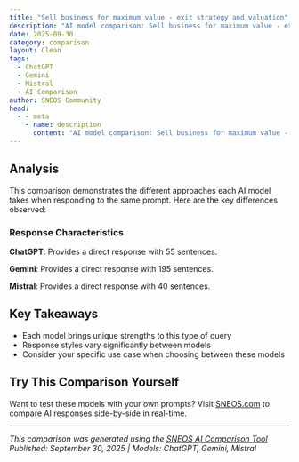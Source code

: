 ```yaml
---
title: "Sell business for maximum value - exit strategy and valuation"
description: "AI model comparison: Sell business for maximum value - exit strategy and valuation..."
date: 2025-09-30
category: comparison
layout: Clean
tags:
  - ChatGPT
  - Gemini
  - Mistral
  - AI Comparison
author: SNEOS Community
head:
  - - meta
    - name: description
      content: "AI model comparison: Sell business for maximum value - exit strategy and valuation..."
---
```


<ChatComparison
  title="Sell business for maximum value - exit strategy and valuation"
  prompt="Sell business for maximum value - exit strategy and valuation"
  :responses='{"ChatGPT": "Selling a business for maximum value requires careful planning, a solid exit strategy, and a well-supported valuation. Here\u2019s a guide to help you maximize your business sale proceeds:\n\n### Exit Strategy Overview\nAn exit strategy is a plan for how you will leave your business and realize the financial value you\u2019ve built. Common exit strategies include:\n\n1. **Selling to a Third Party (Strategic Buyer or Financial Buyer)**\n - Strategic buyers are companies in your industry looking to expand or gain competitive advantage.\n - Financial buyers include private equity firms or investors seeking a return on investment.\n \n2. **Selling to Management or Employees (MBO/ESOP)**\n - Management Buyout (MBO) involves selling the business to your company\u2019s management team.\n - Employee Stock Ownership Plans (ESOPs) gradually transfer ownership to employees.\n \n3. **Family Succession**\n - Passing the business to family members, often combined with gifting or succession planning.\n \n4. **Partial Sale or Merger**\n - Selling a portion of the business or merging with another company to unlock value.\n \n5. **Initial Public Offering (IPO)**\n - Going public to sell shares on the stock market, typically for larger companies.\n\n### Steps to Sell for Maximum Value\n\n1. **Get Your Financials in Order**\n - Prepare clean, audited financial statements for the past 3-5 years.\n - Ensure profitability, consistent revenue growth, and strong cash flow.\n - Resolve any outstanding legal, tax, or compliance issues.\n\n2. **Optimize Business Operations**\n - Streamline processes and document procedures to reduce dependence on key individuals.\n - Strengthen customer relationships and diversify your customer base.\n - Secure key contracts and intellectual property.\n\n3. **Hire Professional Advisors**\n - Use a business broker, M\u0026A advisor, or investment banker experienced in your industry.\n - Engage an accountant and a corporate lawyer to assist with due diligence.\n\n4. **Determine Business Valuation**\n Use multiple valuation methods for a comprehensive view:\n - **Income Approach (Discounted Cash Flow - DCF)**\n Projects future cash flows and discounts them to present value.\n - **Market Approach**\n Compares your business to recent sales of similar businesses.\n - **Asset-Based Approach**\n Values the net asset value (assets minus liabilities).\n \n5. **Enhance Business Value**\n - Increase recurring revenue and reduce customer concentration risk.\n - Improve margins and scalability.\n - Document growth opportunities and a clear business plan.\n\n6. **Prepare a Confidential Information Memorandum (CIM)**\n - A professional prospectus highlighting key value drivers, financials, and growth prospects.\n \n7. **Engage with Potential Buyers**\n - Maintain confidentiality until a Non-Disclosure Agreement (NDA) is signed.\n - Qualify buyers financially and strategically.\n \n8. **Negotiate Deal Structure**\n - Consider upfront cash, earn-outs, seller financing, and tax implications.\n - Aim for terms that align interests and minimize risk.\n\n9. **Conduct Due Diligence**\n - Prepare a data room with all necessary documents.\n - Respond to buyer inquiries promptly and transparently.\n\n10. **Close the Deal**\n - Finalize agreements and transfer ownership smoothly.\n - Plan your post-sale transition if staying on temporarily.\n\n---\n\n### Tips to Maximize Sale Price\n\n- Demonstrate consistent profitability and growth.\n- Show scalable systems and strong management team.\n- Minimize seller dependency.\n- Diversify customers and suppliers.\n- Highlight proprietary technology or unique competitive advantages.\n- Time the sale according to market conditions and industry cycles.\n\n---\n\nIf you want, I can help you with a more specific valuation approach or exit plan tailored to your business type and size. Would you like to provide details about your business?", "Gemini": "Okay, let\u0027s break down how to sell your business for maximum value, covering both the exit strategy and valuation aspects.\n\n**I. Understanding Your Exit Strategy**\n\nAn exit strategy is your plan for how you\u0027ll eventually leave your business and ideally, make a profit. It\u0027s not just about selling; it\u0027s about timing, preparation, and maximizing your return.\n\n**A. Key Considerations for Choosing an Exit Strategy:**\n\n* **Your Goals:** This is the most important factor. What do you want to achieve?\n * **Financial Goals:** How much money do you need/want from the sale? Is it enough for retirement, a new venture, or other investments? Be specific.\n * **Lifestyle Goals:** Do you want to stay involved in the business in some capacity? Do you want a clean break? Are you looking for a specific type of buyer (e.g., one who will maintain the company culture)?\n * **Legacy Goals:** Do you care about the future of the business and its employees? Do you want the company to continue operating under its current brand?\n* **Business Readiness:** Is your business in good enough shape to attract buyers and command a high price? Are your financials clean and accurate? Is your team strong and independent?\n* **Market Conditions:** Is it a \u0022seller\u0027s market\u0022 or a \u0022buyer\u0027s market\u0022 in your industry? Are interest rates favorable for financing? Are there many potential buyers active in the market?\n* **Timing:** When do you want to exit? This will influence the type of exit strategy you pursue.\n* **Risk Tolerance:** Are you willing to take on more risk for a potentially higher payout? (e.g., seller financing)\n\n**B. Common Exit Strategies:**\n\n1. **Sale to a Strategic Buyer (Acquisition):**\n * **What it is:** Selling to a company that is already in your industry or a related industry. This buyer often wants your business for synergies (e.g., increased market share, new technology, access to customers, eliminating competition).\n * **Pros:** Often the highest valuation, potential for faster deal closing. They can see the value beyond just the financial numbers.\n * **Cons:** Can be more complex negotiations. May involve integration challenges. Potential for job losses.\n * **Good for:** Businesses with strong market position, valuable intellectual property, established customer base, or efficient operations.\n\n2. **Sale to a Financial Buyer (Private Equity):**\n * **What it is:** Selling to a private equity firm that invests in companies with the goal of improving their performance and selling them later at a profit.\n * **Pros:** Often a good valuation, can provide capital for growth before and after the sale, can bring operational expertise.\n * **Cons:** Focus on short-term profitability, may involve significant operational changes, potential for higher leverage.\n * **Good for:** Businesses with strong and predictable cash flow, potential for growth, and a solid management team.\n\n3. **Management Buyout (MBO):**\n * **What it is:** Selling to your existing management team.\n * **Pros:** Can ensure continuity of the business, easier transition, less disruption to employees and customers.\n * **Cons:** May result in a lower valuation, management team may lack the capital to finance the purchase, can be challenging to negotiate fairly.\n * **Good for:** Businesses with a strong and capable management team, owners who want to see the business continue in its current form.\n\n4. **Employee Stock Ownership Plan (ESOP):**\n * **What it is:** Selling your shares to an ESOP, which is a trust fund set up for the benefit of your employees.\n * **Pros:** Can provide tax benefits, aligns employee interests with the company\u0027s success, can be a good way to ensure continuity.\n * **Cons:** Can be complex and expensive to set up, requires ongoing compliance, may not result in the highest valuation.\n * **Good for:** Companies with a strong culture and a desire to reward employees.\n\n5. **Initial Public Offering (IPO):**\n * **What it is:** Selling shares of your company to the public through a stock exchange.\n * **Pros:** Potential for very high valuation, access to significant capital, increased visibility and prestige.\n * **Cons:** Expensive and time-consuming, requires significant regulatory compliance, loss of control.\n * **Good for:** Large, high-growth companies with a proven track record.\n\n6. **Liquidation:**\n * **What it is:** Selling off the assets of the business.\n * **Pros:** Can be a quick way to exit, can recover some value from the business.\n * **Cons:** Typically results in the lowest valuation, can be emotionally difficult.\n * **Good for:** Businesses that are struggling financially or have no other viable exit options.\n\n7. **Passing the Business On (Family Succession):**\n * **What it is:** Transferring ownership of the business to family members.\n * **Pros:** Ensures continuity of the business, preserves family legacy.\n * **Cons:** Can be complex and emotionally charged, may require significant planning to avoid family conflict, may not provide the owner with the desired financial return.\n * **Good for:** Family-owned businesses with capable and interested family members.\n\n**C. Developing Your Exit Strategy Timeline:**\n\n* **Ideally, start planning 3-5 years before you want to exit.** This gives you time to prepare the business, improve its performance, and find the right buyer.\n* **Year 1-2:** Focus on improving profitability, streamlining operations, strengthening the management team, and cleaning up financials.\n* **Year 2-3:** Get a professional valuation, identify potential buyers, and begin preparing marketing materials.\n* **Year 3-5:** Initiate the sale process, negotiate with potential buyers, and close the deal.\n\n**II. Business Valuation: Determining What Your Business is Worth**\n\nA business valuation is a process of determining the economic value of your company. It\u0027s essential for setting a realistic asking price and negotiating effectively with potential buyers.\n\n**A. Why is Valuation Important?**\n\n* **Sets a Realistic Asking Price:** Prevents you from underselling or overpricing.\n* **Negotiating Power:** Provides a factual basis for your price and justifies your position.\n* **Attracts Serious Buyers:** A well-supported valuation shows you\u0027re serious and prepared.\n* **Financing:** Buyers often need a valuation to secure financing for the purchase.\n* **Tax Implications:** Valuation can impact the tax implications of the sale.\n\n**B. Common Valuation Methods:**\n\n1. **Asset-Based Valuation:**\n * **How it works:** Calculates the value of your business by summing the value of its assets (e.g., cash, accounts receivable, inventory, equipment, real estate) and subtracting its liabilities (e.g., accounts payable, loans).\n * **When it\u0027s used:** Often used for companies with significant tangible assets, such as real estate, manufacturing, or construction. Also useful for liquidation scenarios.\n * **Pros:** Simple to understand, provides a baseline value.\n * **Cons:** Doesn\u0027t account for intangible assets (e.g., brand reputation, customer relationships, intellectual property) or future earnings potential.\n\n2. **Income-Based Valuation (Discounted Cash Flow - DCF):**\n * **How it works:** Projects the future cash flows of your business over a specific period (typically 5-10 years) and then discounts those cash flows back to their present value using a discount rate that reflects the risk of the investment.\n * **When it\u0027s used:** Commonly used for businesses with a stable and predictable income stream.\n * **Pros:** Reflects the future earnings potential of the business.\n * **Cons:** Requires accurate financial projections, sensitive to changes in the discount rate, can be complex.\n\n3. **Market-Based Valuation (Comparable Company Analysis - Comps):**\n * **How it works:** Compares your business to similar companies that have recently been sold or are publicly traded. Uses financial metrics (e.g., revenue, EBITDA, net income) to derive a valuation multiple, which is then applied to your business.\n * **When it\u0027s used:** Most effective when there are readily available comparable transactions or public companies in your industry.\n * **Pros:** Relatively simple to understand, reflects current market conditions.\n * **Cons:** Finding truly comparable companies can be difficult, may not accurately reflect the unique characteristics of your business.\n\n4. **Earnings Multiplier (SDE/EBITDA Multiple):**\n * **How it works:** A simplified income-based approach. Uses a multiple (based on industry averages and risk factors) applied to Seller\u0027s Discretionary Earnings (SDE) or Earnings Before Interest, Taxes, Depreciation, and Amortization (EBITDA). SDE is often used for smaller businesses.\n * **When it\u0027s used:** Very common for valuing small to medium-sized businesses.\n * **Pros:** Relatively straightforward and widely used.\n * **Cons:** Relies on accurate SDE/EBITDA calculations and a relevant multiple, which can be subjective.\n\n**C. Factors Affecting Valuation:**\n\n* **Financial Performance:** Revenue growth, profitability (EBITDA, SDE, Net Income), cash flow, margins.\n* **Industry:** Growth prospects, competition, regulatory environment.\n* **Market Position:** Market share, brand reputation, customer base.\n* **Management Team:** Experience, expertise, depth.\n* **Customer Concentration:** Reliance on a few large customers can be a risk.\n* **Intellectual Property:** Patents, trademarks, copyrights.\n* **Operational Efficiency:** Streamlined processes, efficient use of resources.\n* **Economic Conditions:** Interest rates, inflation, overall economic growth.\n* **Deal Structure:** Terms of the sale, financing options, earn-outs.\n* **Risk Factors:** Any factors that could negatively impact the business\u0027s future performance.\n\n**D. Getting a Professional Valuation:**\n\n* **Hire a qualified business appraiser.** Look for someone with experience in your industry and the proper credentials (e.g., Certified Valuation Analyst (CVA), Accredited Senior Appraiser (ASA)).\n* **Provide the appraiser with accurate and complete financial information.** This includes financial statements, tax returns, contracts, and other relevant documents.\n* **Be prepared to answer questions about your business.** The appraiser will need to understand your business model, operations, and competitive landscape.\n\n**III. Maximizing Your Business\u0027s Value Before Selling:**\n\nThis is where the rubber meets the road. You need to actively *increase* the value of your business.\n\n**A. Operational Improvements:**\n\n* **Increase Revenue:**\n * Expand into new markets or customer segments.\n * Develop new products or services.\n * Improve marketing and sales efforts.\n * Increase customer retention.\n* **Improve Profitability:**\n * Reduce costs by streamlining operations, negotiating better supplier pricing, and improving efficiency.\n * Increase prices where possible without losing customers.\n * Improve inventory management.\n* **Strengthen Management Team:**\n * Hire or promote talented managers.\n * Develop a clear organizational structure.\n * Implement performance-based compensation.\n * Create documentation for every role and process.\n* **Document EVERYTHING:** A well-documented business is easier to understand and manage, making it more attractive to buyers.\n\n**B. Financial Improvements:**\n\n* **Clean Up Your Financial Records:**\n * Ensure your financial statements are accurate and up-to-date.\n * Address any accounting irregularities.\n * Get an audit if necessary.\n* **Improve Cash Flow:**\n * Manage accounts receivable and payable effectively.\n * Reduce inventory levels.\n * Secure favorable financing terms.\n* **Reduce Debt:**\n * Pay down high-interest debt.\n * Improve your debt-to-equity ratio.\n\n**C. Strategic Improvements:**\n\n* **Diversify Your Customer Base:** Reduce reliance on a few large customers.\n* **Develop a Strong Brand:** Build brand awareness and loyalty.\n* **Protect Your Intellectual Property:** Secure patents, trademarks, and copyrights.\n* **Develop a Succession Plan:** Even if you\u0027re not planning to pass the business on to family members, having a succession plan in place demonstrates that the business can continue operating without you.\n\n**IV. The Sale Process:**\n\n1. **Prepare Your Business for Sale:** Gather all relevant documents, clean up your financials, and prepare a marketing package.\n2. **Engage a Business Broker or Investment Banker (Optional but often recommended):** They can help you find potential buyers, negotiate the deal, and manage the sale process.\n3. **Identify Potential Buyers:** Develop a list of strategic and financial buyers who might be interested in your business.\n4. **Market Your Business:** Reach out to potential buyers and provide them with information about your business.\n5. **Negotiate Offers:** Evaluate offers from potential buyers and negotiate the terms of the sale.\n6. **Due Diligence:** Allow the buyer to conduct due diligence on your business.\n7. **Close the Deal:** Sign the purchase agreement and transfer ownership of the business.\n\n**V. Key Takeaways:**\n\n* **Start Planning Early:** Give yourself ample time to prepare your business for sale.\n* **Focus on Value Creation:** Improve your business\u0027s financial performance, operations, and strategic position.\n* **Get a Professional Valuation:** Understand what your business is worth.\n* **Choose the Right Exit Strategy:** Select the strategy that best aligns with your goals and the characteristics of your business.\n* **Negotiate Effectively:** Advocate for your interests and be prepared to walk away if the deal isn\u0027t right.\n* **Surround Yourself with Experts:** Engage experienced advisors, such as business brokers, investment bankers, attorneys, and accountants.\n* **Be Patient:** The sale process can take time, so be prepared to be patient and persistent.\n\nSelling a business is a complex process. By following these steps, you can increase the value of your business and maximize your return on investment. Good luck!\n", "Mistral": "Selling a business for maximum value involves careful planning, strategic positioning, and a well-executed exit strategy. Here are key steps to help you achieve this:\n\n### 1. **Prepare Your Business for Sale**\n - **Financial Health:** Ensure your financial records are accurate and up-to-date. This includes profit and loss statements, balance sheets, and cash flow statements.\n - **Operational Efficiency:** Streamline operations to reduce costs and improve efficiency. This can make your business more attractive to buyers.\n - **Market Position:** Strengthen your market position by focusing on customer satisfaction, brand reputation, and competitive advantages.\n - **Legal and Compliance:** Ensure all legal and compliance issues are addressed, including contracts, licenses, and regulatory requirements.\n\n### 2. **Determine the Valuation**\n - **Valuation Methods:**\n - **Earnings Multiples:** Commonly used for small to medium-sized businesses. The multiple is applied to earnings before interest, taxes, depreciation, and amortization (EBITDA).\n - **Discounted Cash Flow (DCF):** Estimates the value of a business based on its expected future cash flows, discounted to present value.\n - **Market Comparables:** Compare your business to similar businesses that have recently sold.\n - **Asset-Based Valuation:** Sum of the business\u0027s assets minus its liabilities.\n - **Professional Valuation:** Consider hiring a professional business valuator or an investment banker to get an accurate and unbiased valuation.\n\n### 3. **Develop an Exit Strategy**\n - **Timing:** Choose the right time to sell. Market conditions, industry trends, and your personal circumstances can all influence the best time to exit.\n - **Buyer Profiles:** Identify potential buyers. These could be strategic buyers (competitors or complementary businesses), financial buyers (private equity firms), or individual investors.\n - **Marketing Plan:** Develop a marketing plan to attract potential buyers. This may include creating a confidential information memorandum (CIM) and leveraging business brokers or investment bankers.\n - **Negotiation Strategy:** Be prepared to negotiate terms, including price, payment structure, and transition plans.\n\n### 4. **Execute the Sale**\n - **Due Diligence:** Be prepared for a thorough due diligence process. Buyers will scrutinize your financials, operations, legal documents, and more.\n - **Legal Agreements:** Work with legal advisors to draft and review purchase agreements, non-disclosure agreements, and other legal documents.\n - **Transition Plan:** Develop a transition plan to ensure a smooth handover. This may include training the new owners, transferring key relationships, and ensuring continuity of operations.\n\n### 5. **Post-Sale Considerations**\n - **Tax Implications:** Understand the tax implications of the sale. Consult with a tax advisor to minimize tax liabilities.\n - **Personal Plans:** Consider your personal plans post-sale. This may include retirement, starting a new business, or other ventures.\n - **Legacy and Reputation:** Ensure that the sale aligns with your long-term goals for the business and your personal legacy.\n\n### Tips for Maximizing Value:\n - **Diversify Revenue Streams:** Reduce reliance on a single customer or product.\n - **Build a Strong Management Team:** A capable management team can make the business more attractive to buyers.\n - **Document Processes:** Well-documented processes can make the transition smoother and the business more valuable.\n - **Invest in Growth:** Show potential buyers that the business has growth potential.\n\nBy following these steps and considering these tips, you can position your business for a successful sale at maximum value."}' 
  published-date="22:46"
/>

## Analysis

This comparison demonstrates the different approaches each AI model takes when responding to the same prompt. Here are the key differences observed:

### Response Characteristics

**ChatGPT**: Provides a direct response with 55 sentences. 

**Gemini**: Provides a direct response with 195 sentences. 

**Mistral**: Provides a direct response with 40 sentences. 

## Key Takeaways

- Each model brings unique strengths to this type of query
- Response styles vary significantly between models
- Consider your specific use case when choosing between these models

## Try This Comparison Yourself

Want to test these models with your own prompts? Visit [SNEOS.com](https://sneos.com) to compare AI responses side-by-side in real-time.

---

*This comparison was generated using the [SNEOS AI Comparison Tool](https://sneos.com)*
*Published: September 30, 2025 | Models: ChatGPT, Gemini, Mistral*
